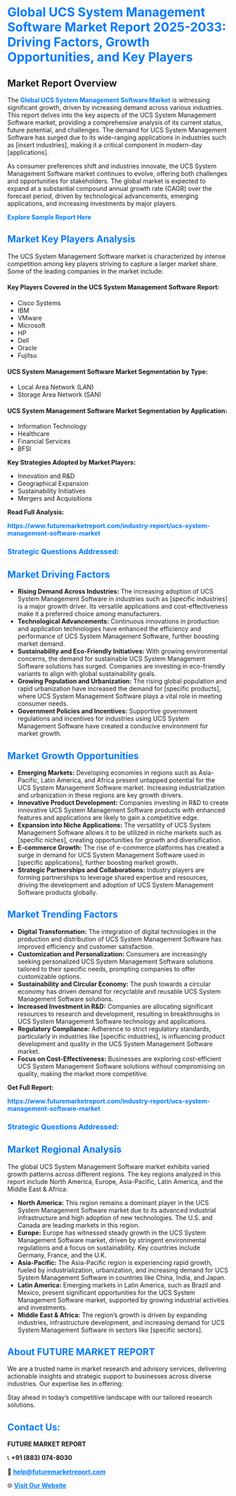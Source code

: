 <h1 style="color: #007BFF;">Global UCS System Management Software Market Report 2025-2033: Driving Factors, Growth Opportunities, and Key Players</h1>

<section id="overview">
<h2>Market Report Overview</h2>
<p>The <a href="https://www.futuremarketreport.com/industry-report/ucs-system-management-software-market" style="color: #007BFF; text-decoration: none;"><strong>Global UCS System Management Software Market</strong></a> is witnessing significant growth, driven by increasing demand across various industries. This report delves into the key aspects of the UCS System Management Software market, providing a comprehensive analysis of its current status, future potential, and challenges. The demand for UCS System Management Software has surged due to its wide-ranging applications in industries such as [insert industries], making it a critical component in modern-day [applications].</p>
<p>As consumer preferences shift and industries innovate, the UCS System Management Software market continues to evolve, offering both challenges and opportunities for stakeholders. The global market is expected to expand at a substantial compound annual growth rate (CAGR) over the forecast period, driven by technological advancements, emerging applications, and increasing investments by major players.</p>
</section>

<section id="overview">
<p><a href="https://www.futuremarketreport.com/request-sample/reportId=99316" style="color: #007BFF; text-decoration: none;"><strong>Explore Sample Report Here</strong></a></p>
</section>

<section id="key-players">
<h2 style="color: #007BFF;">Market Key Players Analysis</h2>
<p>The UCS System Management Software market is characterized by intense competition among key players striving to capture a larger market share. Some of the leading companies in the market include:</p>
<h4>Key Players Covered in the UCS System Management Software Report:</h4>
<ul><li>Cisco Systems</li><li>IBM</li><li>VMware</li><li>Microsoft</li><li>HP</li><li>Dell</li><li>Oracle</li><li>Fujitsu</li></ul>
<h4>UCS System Management Software Market Segmentation by Type:</h4>
<ul><li>Local Area Network (LAN)</li><li>Storage Area Network (SAN)</li></ul>

<h4>UCS System Management Software Market Segmentation by Application:</h4>
<ul><li>Information Technology</li><li>Healthcare</li><li>Financial Services</li><li>BFSI</li></ul>
<p><strong>Key Strategies Adopted by Market Players:</strong></p>
<ul>
<li>Innovation and R&D</li>
<li>Geographical Expansion</li>
<li>Sustainability Initiatives</li>
<li>Mergers and Acquisitions</li>
</ul>
</section>

<section>
<p><strong>Read Full Analysis: </strong></p><a href="https://www.futuremarketreport.com/industry-report/ucs-system-management-software-market" style="color: #007BFF; text-decoration: none;"><strong>https://www.futuremarketreport.com/industry-report/ucs-system-management-software-market</strong></a>
<h3 style="color: #007BFF;">Strategic Questions Addressed:</h3>
</section>

<section id="driving-factors">
<h2 style="color: #007BFF;">Market Driving Factors</h2>
<ul>
<li><strong>Rising Demand Across Industries:</strong> The increasing adoption of UCS System Management Software in industries such as [specific industries] is a major growth driver. Its versatile applications and cost-effectiveness make it a preferred choice among manufacturers.</li>
<li><strong>Technological Advancements:</strong> Continuous innovations in production and application technologies have enhanced the efficiency and performance of UCS System Management Software, further boosting market demand.</li>
<li><strong>Sustainability and Eco-Friendly Initiatives:</strong> With growing environmental concerns, the demand for sustainable UCS System Management Software solutions has surged. Companies are investing in eco-friendly variants to align with global sustainability goals.</li>
<li><strong>Growing Population and Urbanization:</strong> The rising global population and rapid urbanization have increased the demand for [specific products], where UCS System Management Software plays a vital role in meeting consumer needs.</li>
<li><strong>Government Policies and Incentives:</strong> Supportive government regulations and incentives for industries using UCS System Management Software have created a conducive environment for market growth.</li>
</ul>
</section>

<section id="growth-opportunities">
<h2 style="color: #007BFF;">Market Growth Opportunities</h2>
<ul>
<li><strong>Emerging Markets:</strong> Developing economies in regions such as Asia-Pacific, Latin America, and Africa present untapped potential for the UCS System Management Software market. Increasing industrialization and urbanization in these regions are key growth drivers.</li>
<li><strong>Innovative Product Development:</strong> Companies investing in R&D to create innovative UCS System Management Software products with enhanced features and applications are likely to gain a competitive edge.</li>
<li><strong>Expansion into Niche Applications:</strong> The versatility of UCS System Management Software allows it to be utilized in niche markets such as [specific niches], creating opportunities for growth and diversification.</li>
<li><strong>E-commerce Growth:</strong> The rise of e-commerce platforms has created a surge in demand for UCS System Management Software used in [specific applications], further boosting market growth.</li>
<li><strong>Strategic Partnerships and Collaborations:</strong> Industry players are forming partnerships to leverage shared expertise and resources, driving the development and adoption of UCS System Management Software products globally.</li>
</ul>
</section>

<section id="trending-factors">
<h2 style="color: #007BFF;">Market Trending Factors</h2>
<ul>
<li><strong>Digital Transformation:</strong> The integration of digital technologies in the production and distribution of UCS System Management Software has improved efficiency and customer satisfaction.</li>
<li><strong>Customization and Personalization:</strong> Consumers are increasingly seeking personalized UCS System Management Software solutions tailored to their specific needs, prompting companies to offer customizable options.</li>
<li><strong>Sustainability and Circular Economy:</strong> The push towards a circular economy has driven demand for recyclable and reusable UCS System Management Software solutions.</li>
<li><strong>Increased Investment in R&D:</strong> Companies are allocating significant resources to research and development, resulting in breakthroughs in UCS System Management Software technology and applications.</li>
<li><strong>Regulatory Compliance:</strong> Adherence to strict regulatory standards, particularly in industries like [specific industries], is influencing product development and quality in the UCS System Management Software market.</li>
<li><strong>Focus on Cost-Effectiveness:</strong> Businesses are exploring cost-efficient UCS System Management Software solutions without compromising on quality, making the market more competitive.</li>
</ul>
</section>

<section>
<p><strong>Get Full Report: </strong></p><a href="https://www.futuremarketreport.com/industry-report/ucs-system-management-software-market" style="color: #007BFF; text-decoration: none;"><strong>https://www.futuremarketreport.com/industry-report/ucs-system-management-software-market</strong></a>
<h3 style="color: #007BFF;">Strategic Questions Addressed:</h3>
</section>


<section id="regional-analysis">
<h2 style="color: #007BFF;">Market Regional Analysis</h2>
<p>The global UCS System Management Software market exhibits varied growth patterns across different regions. The key regions analyzed in this report include North America, Europe, Asia-Pacific, Latin America, and the Middle East & Africa:</p>
<ul>
<li><strong>North America:</strong> This region remains a dominant player in the UCS System Management Software market due to its advanced industrial infrastructure and high adoption of new technologies. The U.S. and Canada are leading markets in this region.</li>
<li><strong>Europe:</strong> Europe has witnessed steady growth in the UCS System Management Software market, driven by stringent environmental regulations and a focus on sustainability. Key countries include Germany, France, and the U.K.</li>
<li><strong>Asia-Pacific:</strong> The Asia-Pacific region is experiencing rapid growth, fueled by industrialization, urbanization, and increasing demand for UCS System Management Software in countries like China, India, and Japan.</li>
<li><strong>Latin America:</strong> Emerging markets in Latin America, such as Brazil and Mexico, present significant opportunities for the UCS System Management Software market, supported by growing industrial activities and investments.</li>
<li><strong>Middle East & Africa:</strong> The region’s growth is driven by expanding industries, infrastructure development, and increasing demand for UCS System Management Software in sectors like [specific sectors].</li>
</ul>
</section>

<footer>
<h2 style="color: #007BFF;">About FUTURE MARKET REPORT</h2>
<p>We are a trusted name in market research and advisory services, delivering actionable insights and strategic support to businesses across diverse industries. Our expertise lies in offering:</p>

<p>Stay ahead in today’s competitive landscape with our tailored research solutions.</p>

<h2 style="color: #007BFF;">Contact Us:</h2>
<p><strong>FUTURE MARKET REPORT</strong></p>
<p>📞 <strong>+91 (883) 074-8030</strong></p>
<p>📧 <strong><a href="mailto:help@futuremarketreport.com" style="color: #007BFF;">help@futuremarketreport.com</a></strong></p>
<p>🌐 <strong><a href="https://www.futuremarketreport.com/" style="color: #007BFF;">Visit Our Website</a></strong></p>
</footer>